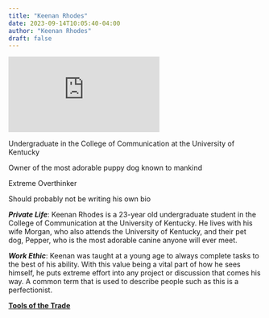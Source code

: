 ```yaml
---
title: "Keenan Rhodes"
date: 2023-09-14T10:05:40-04:00
author: "Keenan Rhodes"
draft: false
---
```

![Picture of Dat Dawg](https://www.theknot.com/tk-media/images/8f6ef7bf-b8f9-49a9-a2d6-e28338bc4bce~rt_auto-cr_0.1529.4640.3849-rs_768.h?ordering=explicit)

Undergraduate in the College of Communication at the
University of Kentucky

Owner of the most adorable puppy dog known to mankind

Extreme Overthinker

Should probably not be writing his own bio

***Private Life***:
Keenan Rhodes is a 23-year old undergraduate student in the College of Communication at the University of Kentucky. He lives with his wife Morgan, who also attends the University of Kentucky, and their pet dog, Pepper, who is the most adorable canine anyone will ever meet.

***Work Ethic***:
Keenan was taught at a young age to always complete tasks to the best of his ability. With this value being a vital part of how he sees himself, he puts extreme effort into any project or discussion that comes his way. A common term that is used to describe people such as this is a perfectionist.

[**Tools of the Trade**](https://coddy.tech/)
